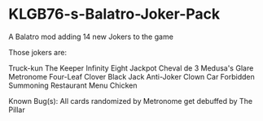 # KLGB76-s-Balatro-Joker-Pack
A Balatro mod adding 14 new Jokers to the game

Those jokers are:

Truck-kun
The Keeper
Infinity Eight
Jackpot
Cheval de 3
Medusa's Glare
Metronome
Four-Leaf Clover
Black Jack
Anti-Joker
Clown Car
Forbidden Summoning
Restaurant Menu
Chicken

Known Bug(s): All cards randomized by Metronome get debuffed by The Pillar
